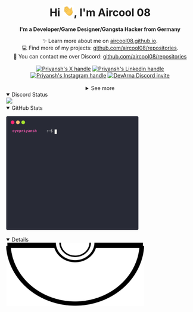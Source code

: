 <div align="center">
  <h1 align="center">Hi <img src="images/wave.gif" width="30px" height="30px">, I'm Aircool 08</h1>
  <b>I'm a Developer/Game Designer/Gangsta Hacker from Germany</b>
</div>

<div align="center">
   
  ✨ Learn more about me on [aircool08.github.io](https://aircool08.github.io). <br>
  💻 Find more of my projects: [github.com/aircool08/repositories](https://github.com/aircool08?tab=repositories). <br>
  💌 You can contact me over Discord: [github.com/aircool08/repositories](https://github.com/aircool08?tab=repositories)
</div>

<div align="center">
  <a href="https://twitter.com/oyepriyansh" target="blank"><img align="center" src="https://priyan.sh.gg/assets/github/readme/twitter.svg" alt="Priyansh's X handle" title="X"/></a>
  <a href="https://linkedin.com/in/oyepriyansh" target="blank"><img align="center" src="https://oyepriyansh.pages.dev/assets/github/readme/linkedin.svg" alt="Priyansh's Linkedin handle" title="Linkedin"/></a> 
  <a href="https://instagram.com/oyepriyansh" target="blank"><img align="center" src="https://oyepriyansh.pages.dev/assets/github/readme/instagram.svg" alt="Priyansh's Instagram handle" title="Instagram"/></a>
  <a href="https://discord.com/invite/AeAjegXn6D" target="blank"><img align="center" src="https://oyepriyansh.pages.dev/assets/github/readme/discord.svg" alt="DevArna Discord invite" title="Discord"/></a>
</div> 
<br>
<div align="center">
  <details>
    <summary>See more</summary>
    <a href="#"><img src="assets/bitmoji.png" width="150"></a> <br>
    
    <details open>
      <summary>About me</summary>
      <div align="left">

```javascript
/**
 * Represents me.
 * @constructor
 * @param {string} languages - German, English, Spanish, Javascipt.
 * @param {string} hobbies - Gaming, Coding, Hacking, Guitar.
 * @param {string} interests - DiscordJS, Open Source, Javascript, Java, Catgirls :).
 * @param {Date} birthday - 28th of June.
 */
```
  </div>
</details>


<details open>
  <summary>Discord Status</summary>
  <div>
    <a href="https://discord.com/users/779429650832031774" target="_blank">
      <img src="https://discord.c99.nl/widget/theme-3/779429650832031774.png" width="355px">
    </a> <br>
  </div>
</details><details open>
  <summary>GitHub Stats</summary>

  <a href="#"><img src="github_stats.svg" width="355px"></a><br>

</details>


<details open>


</details>

</details>
  <a href="#"><img src="assets/pokeball-bottom.png" width="370px" height="170px"></a>
</div>
